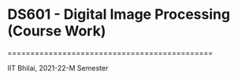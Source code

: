 # DS601 - Digital Image Processing (Course Work)

=============================================

IIT Bhilai, 2021-22-M Semester
